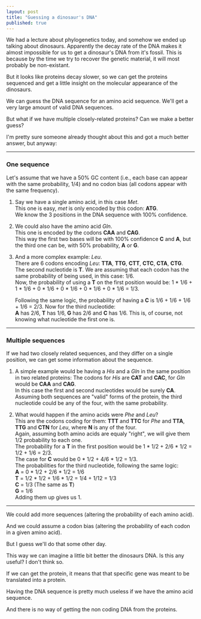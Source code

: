 ```yaml
---
layout: post
title: "Guessing a dinosaur's DNA"
published: true
---
```



We had a lecture about phylogenetics today, and somehow we ended up talking about dinosaurs.
Apparently the decay rate of the DNA makes it almost impossible for us to get a dinosaur's DNA from it's fossil. This is because by the time we try to recover the genetic material, it will most probably be non-existant. 

But it looks like proteins decay slower, so we can get the proteins sequenced and get a little insight on the molecular appearance of the dinosaurs.

We can guess the DNA sequence for an amino acid sequence. We'll get a very large amount of valid DNA sequences. 

But what if we have multiple closely-related proteins? Can we make a better guess?

I'm pretty sure someone already thought about this and got a much better answer, but anyway:

---

### One sequence

Let's assume that we have a 50% GC content (i.e., each base can appear with the same probability, 1/4) and no codon bias (all codons appear with the same frequency).

1. Say we have a single amino acid, in this case *Met*.  
   This one is easy, *met* is only encoded by this codon: **ATG**.  
   We know the 3 positions in the DNA sequence with 100% confidence.  

2. We could also have the amino acid *Gln*.  
   This one is encoded by the codons **CAA** and **CAG**.  
   This way the first two bases will be with 100% confidence **C** and **A**, but the third one can be, with 50% probability, **A** or **G**.  

3. And a more complex example: *Leu*.  
   There are 6 codons encoding *Leu*: **TTA**, **TTG**, **CTT**, **CTC**, **CTA**, **CTG**.  
   The second nucleotide is **T**. We are assuming that each codon has the same probability of being used, in this case: 1/6.  
   Now, the probability of using a **T** on the first position would be: 1 \* 1/6 + 1 \* 1/6 + 0 \* 1/6 + 0 \* 1/6 + 0 \* 1/6 + 0 \* 1/6 = 1/3.  

   Following the same logic, the probability of  having a **C** is 1/6 + 1/6 + 1/6 + 1/6 = 2/3.
   Now for the third nucleotide:  
   **A** has 2/6, **T** has 1/6, **G** has 2/6 and **C** has 1/6. This is, of course, not knowing what nucleotide the first one is.

---

### Multiple sequences

If we had two closely related sequences, and they differ on a single position, we can get some information about the sequence. 

1. A simple example would be having a *His* and a *Gln* in the same position in two related proteins:
   The codons for *His* are **CAT** and **CAC**, for *Gln* would be **CAA** and **CAG**.  
   In this case the first and second nucleotides would be surely **CA**.  
   Assuming both sequences are "valid" forms of the protein, the third nucleotide could be any of the four, with the same probability.  


2. What would happen if the amino acids were *Phe* and *Leu*?  
   This are the codons coding for them: **TTT** and **TTC** for *Phe* and **TTA**, **TTG** and **CTN** for *Leu*, where **N** is any of the four.  
   Again, assuming both amino acids are equaly "right", we will give them 1/2 probability to each one.  
   The probability for a **T** in the first position would be 1 \* 1/2 + 2/6 \* 1/2 =  1/2 + 1/6 = 2/3.  
   The case for **C** would be 0 \* 1/2 + 4/6 \* 1/2 = 1/3.  
   The probabilities for the third nucleotide, following the same logic:  
   **A** = 0 \* 1/2 + 2/6 \* 1/2 = 1/6  
   **T** = 1/2 \* 1/2 + 1/6 \* 1/2 = 1/4 + 1/12 = 1/3  
   **C** = 1/3 (The same as **T**)  
   **G** = 1/6  
   Adding them up gives us 1.   

---


We could add more sequences (altering the probability of each amino acid). 

And we could assume a codon bias (altering the probability of each codon in a given amino acid).

But I guess we'll do that some other day.

This way we can imagine a little bit better the dinosaurs DNA. Is this any useful? I don't think so.

If we can get the protein, it means that that specific gene was meant to be translated into a protein.

Having the DNA sequence is pretty much useless if we have the amino acid sequence. 

And there is no way of getting the non coding DNA from the proteins.

